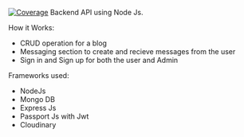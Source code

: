 [![Coverage](https://img.shields.io/badge/Coverage-83%25-brightgreen.svg)](https://my-app.com/coverage/report.html)
Backend API using Node Js.

How it Works:
- CRUD operation for a blog
- Messaging section to create and recieve messages from the user
- Sign in and Sign up for both the user and Admin

  
Frameworks used:
- NodeJs
- Mongo DB
- Express Js
- Passport Js with Jwt
- Cloudinary
